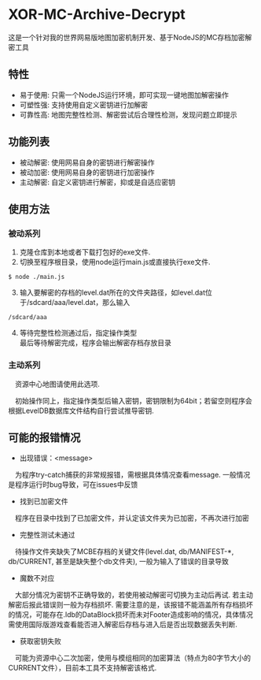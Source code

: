 # XOR-MC-Archive-Decrypt
这是一个针对我的世界网易版地图加密机制开发、基于NodeJS的MC存档加密解密工具  
## 特性
+ 易于使用: 只需一个NodeJS运行环境，即可实现一键地图加解密操作
+ 可塑性强: 支持使用自定义密钥进行加解密
+ 可靠性高: 地图完整性检测、解密尝试后合理性检测，发现问题立即提示

## 功能列表
- 被动解密: 使用网易自身的密钥进行解密操作
- 被动加密: 使用网易自身的密钥进行加密操作
- 主动解密: 自定义密钥进行解密，抑或是自适应密钥

## 使用方法
### 被动系列
1. 克隆仓库到本地或者下载打包好的exe文件.
2. 切换至程序根目录，使用node运行main.js或直接执行exe文件.

```
$ node ./main.js
```

3. 输入要解密的存档的level.dat所在的文件夹路径，如level.dat位于/sdcard/aaa/level.dat，那么输入

```
/sdcard/aaa
```

4. 等待完整性检测通过后，指定操作类型  
最后等待解密完成，程序会输出解密存档存放目录
### 主动系列
&emsp;资源中心地图请使用此选项.

&emsp;初始操作同上，指定操作类型后输入密钥，密钥限制为64bit；若留空则程序会根据LevelDB数据库文件结构自行尝试推导密钥.

## 可能的报错情况
- 出现错误：&lt;message&gt;

&emsp;为程序try-catch捕获的非常规报错，需根据具体情况查看message. 一般情况是程序运行时bug导致，可在issues中反馈

- 找到已加密文件

&emsp;程序在目录中找到了已加密文件，并认定该文件夹为已加密，不再次进行加密

- 完整性测试未通过

&emsp;待操作文件夹缺失了MCBE存档的关键文件(level.dat, db/MANIFEST-*, db/CURRENT, 甚至是缺失整个db文件夹), 一般为输入了错误的目录导致
- 魔数不对应

&emsp;大部分情况为密钥不正确导致的，若使用被动解密可切换为主动后再试. 若主动解密后报此错误则一般为存档损坏. 需要注意的是，该报错不能涵盖所有存档损坏的情况，可能存在.ldb的DataBlock损坏而未对Footer造成影响的情况，具体情况需使用国际版游戏查看能否进入解密后存档与进入后是否出现数据丢失判断.

- 获取密钥失败

&emsp;可能为资源中心二次加密，使用与模组相同的加密算法（特点为80字节大小的CURRENT文件），目前本工具不支持解密该格式.
